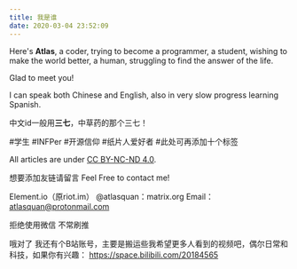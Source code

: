 ```yaml
---
title: 我是谁
date: 2020-03-04 23:52:09
---
```


Here's **Atlas**, a coder, trying to become a programmer, a student, wishing to make the world better, a human, struggling to find the answer of the life.

Glad to meet you!

I can speak both Chinese and English, also in very slow progress learning Spanish.

中文id一般用**三七**，中草药的那个三七！

#学生 #INFPer #开源信仰 #纸片人爱好者 #此处可再添加十个标签

All articles are under [CC BY-NC-ND 4.0](https://creativecommons.org/licenses/by-nc-nd/4.0/).

想要添加友链请留言 Feel Free to contact me!

Element.io（原riot.im） @atlasquan：matrix.org
Email： atlasquan@protonmail.com

拒绝使用微信 不常刷推

哦对了 我还有个B站账号，主要是搬运些我希望更多人看到的视频吧，偶尔日常和科技，如果你有兴趣： https://space.bilibili.com/20184565